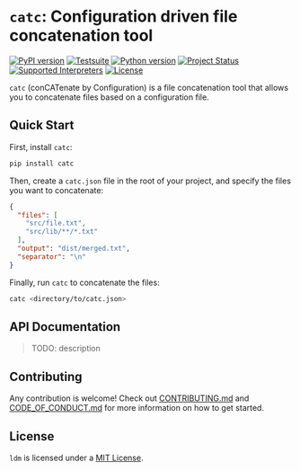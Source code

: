 # `catc`: Configuration driven file concatenation tool

[![PyPI version](https://badge.fury.io/py/catc.svg)](https://pypi.org/project/catc)
[![Testsuite](https://github.com/01Joseph-Hwang10/catc/workflows/Test%20and%20Lint/badge.svg)](https://github.com/01Joseph-Hwang10/catc/actions?query=workflow%3A"Test+and+Lint")
[![Python version](https://img.shields.io/pypi/pyversions/catc.svg)](https://pypi.org/project/catc)
[![Project Status](https://img.shields.io/pypi/status/catc.svg)](https://pypi.org/project/catc/)
[![Supported Interpreters](https://img.shields.io/pypi/implementation/catc.svg)](https://pypi.org/project/catc/)
[![License](https://img.shields.io/pypi/l/catc.svg)](https://github.com/pawelzny/catc/blob/master/LICENSE)


`catc` (conCATenate by Configuration) is a file concatenation tool that allows you to concatenate files based on a configuration file.

## Quick Start

First, install `catc`:

```bash
pip install catc
```

Then, create a `catc.json` file in the root of your project,
and specify the files you want to concatenate:

```json
{
  "files": [
    "src/file.txt",
    "src/lib/**/*.txt"
  ],
  "output": "dist/merged.txt",
  "separator": "\n"
}
```

Finally, run `catc` to concatenate the files:

```bash
catc <directory/to/catc.json>
```

## API Documentation

> TODO: description

## Contributing

Any contribution is welcome! Check out [CONTRIBUTING.md](https://github.com/01Joseph-Hwang10/catc/blob/master/.github/CONTRIBUTING.md) and [CODE_OF_CONDUCT.md](https://github.com/01Joseph-Hwang10/catc/blob/master/.github/CODE_OF_CONDUCT.md) for more information on how to get started.

## License

`ldm` is licensed under a [MIT License](https://github.com/01Joseph-Hwang10/catc/blob/master/LICENSE).